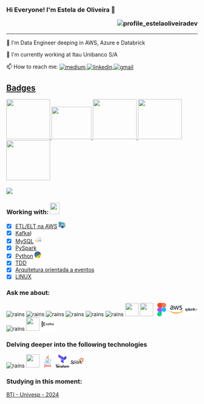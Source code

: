 ﻿### Hi Everyone! I'm Estela de Oliveira 🖖 <p align="right"> <img src="https://komarev.com/ghpvc/?username=estelaoliveiradev&label=Profile%20views&color=0e75b6&style=flat" alt="profile_estelaoliveiradev" /> </p>
---

<p>🔭 I'm  Data Engineer deeping in AWS, Azure e Databrick</p>
<p>💼 I'm currently working at Itau Unibanco S/A </p>
<p>📫 How to reach me:
    </a>
  <a href="https://medium.com/@violaum2015" target="_blank" rel="noopener noreferrer">
  <img align="center" height="22" alt="medium" src="https://img.shields.io/badge/medium-000000?logo=medium"/>
  
  </a>
  <a href="https://www.linkedin.com/in/estela-oliveira-989628104/" target="_blank" rel="noopener noreferrer">
   <img align="center" height="22" alt="linkedin" src="https://img.shields.io/badge/Estela&nbsp;Oliveira-0077B5?style=for-the-badge&logo=linkedin&logoColor=white"/>
  </a>
  <a href="mailto: violaum2015@gmail.com" target="_blank" rel="noopener noreferrer">
    <img align="center" height="22" alt="gmail" src="https://img.shields.io/badge/estela.oliveira.cont@gmail.com-D14836?style=for-the-badge&logo=gmail&logoColor=white"/>

</p>

## Badges
 <p float="left">
 </a>
 <a href="https://www.credly.com/badges/0d95a107-8021-460f-a11a-a28cdc5cec92/public_url" target="_blank">
 <img src="https://images.credly.com/size/340x340/images/00634f82-b07f-4bbd-a6bb-53de397fc3a6/image.png" width=115 height=105> 
  <a href="https://www.credly.com/badges/22739c64-5367-49b8-9529-bb30a1697648/linked_in?t=sf2sp0" target="_blank">
 <img src="https://images.credly.com/size/340x340/images/1253a20d-203c-4077-a7c8-7289af825486/image.png" width=105 height=85> 
 </a>
  </a>
 <a href="https://www.credly.com/badges/db28c10b-1dab-43a8-82e4-afe481df14f7/public_url" target="_blank">
 <img src="https://images.credly.com/size/110x110/images/3bb81f31-b826-4462-8758-d25d2d43083c/image.png" width=115 height=105> 
 </a>
   </a>
 <a href="https://www.credly.com/earner/earned/badge/88ada590-5cf5-4a89-9bbf-17051c8854ab" target="_blank">
 <img src="https://images.credly.com/size/340x340/images/27224c08-f61c-4d82-b929-325f96af326a/image.png" width=115 height=105> 
 </a>
 </a>
 <a href="https://www.credly.com/badges/8d0b73c4-38ca-4a07-86a5-3f832cd3cc88" target="_blank">
 <img src="https://images.credly.com/size/340x340/images/57cd0782-e05d-40f6-ac99-139e8727b945/image.png" width=115 height=105> 
 </a>


 </p>
 
 <a href="https://github.com/anuraghazra/github-readme-stats"><img align="center" src="https://github-readme-stats.vercel.app/api/top-langs/?username=estelaoliveiradev&layout=compact&theme=highcontrast&hide_border=true" /></a> 

### Working with: <img src = "https://github.com/ste2021/images-icons/blob/master/programmer.svg" width=25 height=30 />
- [x] [ETL/ELT na AWS](https://aws.amazon.com/pt/)  <img src = "https://github.com/ste2021/images-icons/blob/master/pasta-cloud.png" width=17 height=17 />
- [x] [Kafka](https://kafka.apache.org/))
- [x] [MySQL](https://www.w3schools.com/sql/)  <img src = "https://github.com/ste2021/images-icons/blob/master/mysql.png" width=17 height=17 />
- [x] [PySpark](https://spark.apache.org/docs/latest/api/python/index.html) 
- [x] [Python](https://www.python.org/)  <img src = "https://github.com/ste2021/images-icons/blob/master/pitao.png" width=17 height=17 />
- [x] [TDD](https://engsoftmoderna.info/artigos/ddd.html#:~:text=Os%20princ%C3%ADpios%20defendidos%20por%20DDD,neg%C3%B3cio%20que%20ele%20pretende%20resolver.)
- [x] [Arquitetura orientada a eventos](https://aws.amazon.com/pt/what-is/eda/)
- [x] [LINUX](https://www.linux.org/pages/download/)
      
### Ask me about:
<p float="left">
<img src="https://cdn.jsdelivr.net/gh/devicons/devicon/icons/python/python-original.svg" alt="rains" style="max-width:100%;" width=35 height=35 />
<img src="https://cdn.jsdelivr.net/gh/devicons/devicon/icons/mysql/mysql-original.svg" alt="rains" style="max-width:100%;" width=35 height=35 />
<img src="https://cdn.jsdelivr.net/gh/devicons/devicon/icons/javascript/javascript-original.svg" alt="rains" style="max-width:100%;" width=35 height=35 />
<img src="https://cdn.jsdelivr.net/gh/devicons/devicon/icons/html5/html5-original.svg" alt="rains" style="max-width:100%;" width=35 height=35 />
<img src="https://cdn.jsdelivr.net/gh/devicons/devicon/icons/css3/css3-original.svg" alt="rains" style="max-width:100%;" width=35 height=35 />
<img src="https://cdn.jsdelivr.net/gh/devicons/devicon/icons/bootstrap/bootstrap-original.svg" alt="rains" style="max-width:100%;" width=35 height=35 />
<img src="https://cdn.jsdelivr.net/gh/devicons/devicon/icons/jupyter/jupyter-original-wordmark.svg" width=35 height=35 />
<img src="https://cdn.jsdelivr.net/gh/devicons/devicon/icons/markdown/markdown-original.svg" width=35 height=35/>
<img src="https://github.com/devicons/devicon/blob/master/icons/figma/figma-original.svg" width=35 height=35/>
<img src="https://github.com/devicons/devicon/blob/master/icons/amazonwebservices/amazonwebservices-original-wordmark.svg" width=35 height =35/>
  <img src="https://github.com/devicons/devicon/blob/master/icons/splunk/splunk-original-wordmark.svg" width=35 height=35 />
 <img src="https://cdn.jsdelivr.net/gh/devicons/devicon/icons/numpy/numpy-original.svg" alt="rains" style="max-width:100%;" width=35 height=35 />
<img src="https://cdn.jsdelivr.net/gh/devicons/devicon/icons/pandas/pandas-original-wordmark.svg" width=35 height=35 />
<img src="https://github.com/devicons/devicon/blob/master/icons/apachekafka/apachekafka-original-wordmark.svg" width=35 height=35 />
</p>


### Delving deeper into the following technologies
<p float="left">
<img src="https://cdn.jsdelivr.net/gh/devicons/devicon/icons/django/django-plain.svg" alt="rains" style="max-width:100%;" width=35 height=35/>
<img src="https://cdn.jsdelivr.net/gh/devicons/devicon/icons/google/google-original.svg" width=35 height=35/>

 <img src="https://github.com/devicons/devicon/blob/master/icons/java/java-original-wordmark.svg" width=35 height=35 />

  <img src="https://github.com/devicons/devicon/blob/master/icons/terraform/terraform-original-wordmark.svg" width=35 height=35 />
   <img src="https://github.com/devicons/devicon/blob/master/icons/apachespark/apachespark-original-wordmark.svg" width=35 height=35 />

 <p float="left">


<!-- ESTUDANDO NESSE MOMENTO -->
### Studying in this moment:
 <a href="https://univesp.br/cursos/bacharel-em-tecnologia-da-informacao" target="_blank">BTI - Univesp - 2024</a>



